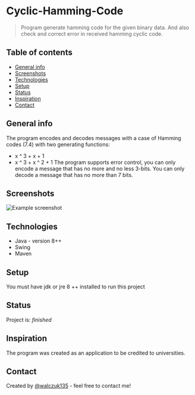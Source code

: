 # Cyclic-Hamming-Code
> Program generate hamming code for the given binary data. And also check and correct error in received hamming cyclic code.

## Table of contents
* [General info](#general-info)
* [Screenshots](#screenshots)
* [Technologies](#technologies)
* [Setup](#setup)
* [Status](#status)
* [Inspiration](#inspiration)
* [Contact](#contact)

## General info
The program encodes and decodes messages with a case of Hamming codes (7.4) with two generating functions:
* x ^ 3 + x + 1
* x ^ 3 + x ^ 2 + 1
The program supports error control, you can only encode a message that has no more and no less 3-bits. You can only decode a message that has no more than 7 bits.
## Screenshots
![Example screenshot](./img/screenshot.png)

## Technologies
* Java - version 8++
* Swing
* Maven

## Setup
You must have jdk or jre 8 ++ installed to run this project

## Status
Project is:  _finished_

## Inspiration
The program was created as an application to be credited to universities.

## Contact
Created by [@walczuk135](walczuk135@gmail.com) - feel free to contact me!
